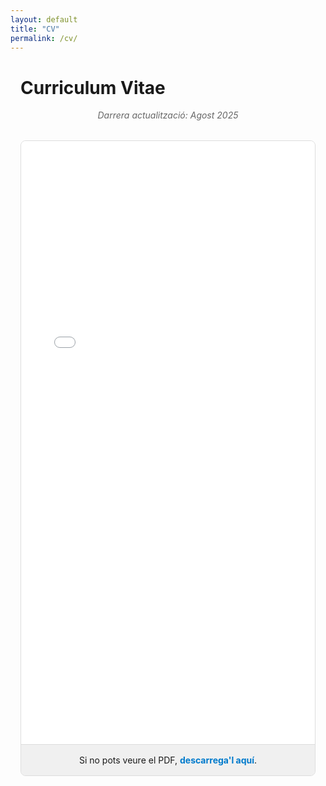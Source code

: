 ```yaml
---
layout: default
title: "CV"
permalink: /cv/
---
```


<div class="cv-container">
  <h1>Curriculum Vitae</h1>
  <p class="cv-subtitle">Darrera actualització: Agost 2025</p>
  
  <div class="cv-embed">
    <embed src="/Nils Duran CV.pdf" type="application/pdf" width="100%" height="965px">
    <p class="cv-fallback">
      Si no pots veure el PDF, <a href="/Nils Duran CV.pdf" target="_blank" download>descarrega'l aquí</a>.
    </p>
  </div>
</div>

<style>
.cv-container {
  max-width: 900px;
  margin: 0 auto;
  padding: 0 1rem 2rem 1rem;
}

.cv-subtitle {
  color: #666;
  font-style: italic;
  margin-bottom: 2rem;
  text-align: center;
}

.cv-embed {
  border: 1px solid #ddd;
  border-radius: 8px;
  overflow: hidden;
  background: #f9f9f9;
  margin-bottom: 2rem;
}

.cv-embed embed {
  display: block;
  border: none;
}

.cv-fallback {
  text-align: center;
  padding: 1rem;
  margin: 0;
  background: #f0f0f0;
  border-top: 1px solid #ddd;
}

.cv-fallback a {
  color: #007acc;
  text-decoration: none;
  font-weight: bold;
}

.cv-fallback a:hover {
  text-decoration: underline;
}

@media (max-width: 768px) {
  .cv-embed embed {
    height: 750px;
  }
  
  .cv-container {
    padding: 1rem 0.5rem;
  }
}
</style>

